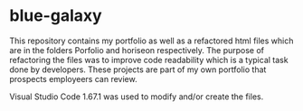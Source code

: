# blue-galaxy
This repository contains my portfolio as well as a refactored html files which are in the folders Porfolio and horiseon respectively. The purpose of refactoring the files was to improve code readability which is a typical task done by developers.
These projects are part of my own portfolio that prospects employeers can review.

Visual Studio Code 1.67.1 was used to modify and/or create the files.
